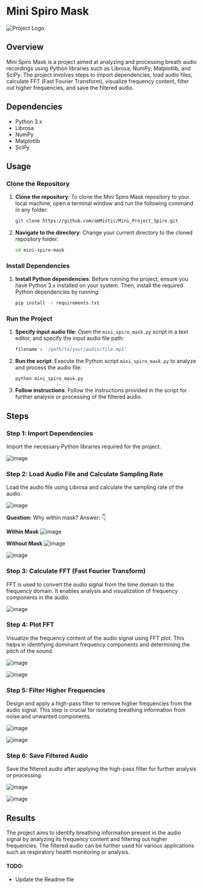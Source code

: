# Mini Spiro Mask
![Project Logo](https://assets.cntraveller.in/photos/60ba1f942267328f9d2457c1/16:9/w_960,c_limit/2C57GB8.jpg)

## Overview
Mini Spiro Mask is a project aimed at analyzing and processing breath audio recordings using Python libraries such as Librosa, NumPy, Matplotlib, and SciPy. The project involves steps to import dependencies, load audio files, calculate FFT (Fast Fourier Transform), visualize frequency content, filter out higher frequencies, and save the filtered audio.

## Dependencies
- Python 3.x
- Librosa
- NumPy
- Matplotlib
- SciPy

## Usage

### Clone the Repository
1. **Clone the repository**: To clone the Mini Spiro Mask repository to your local machine, open a terminal window and run the following command in any folder:
   ```bash
   git clone https://github.com/amMistic/Mini_Project_Spiro.git
   
2. **Navigate to the directory**: Change your current directory to the cloned repository folder:
   ```bash
   cd mini-spiro-mask
   ```
### Install Dependencies
1. **Install Python dependencies**: Before running the project, ensure you have Python 3.x installed on your system. Then, install the required Python dependencies by running:
   
   ```bash
   pip install -r requirements.txt
   ```
   
### Run the Project
1. **Specify input audio file**: Open the `mini_spiro_mask.py` script in a text editor, and specify the input audio file path:

   ```python
   filename = '/path/to/your/audio/file.mp3'
   
2. **Run the script**: Execute the Python script `mini_spiro_mask.py` to analyze and process the audio file:

   ```bash
   python mini_spiro_mask.py
   ```
   
3. **Follow instructions**: Follow the instructions provided in the script for further analysis or processing of the filtered audio.


## Steps
### Step 1: Import Dependencies
Import the necessary Python libraries required for the project.

![image](https://github.com/amMistic/Mini_Project_Spiro/assets/134824444/aa32e21a-7c4b-4158-be87-b5e2276d4710)

### Step 2: Load Audio File and Calculate Sampling Rate
Load the audio file using Librosa and calculate the sampling rate of the audio.

![image](https://github.com/amMistic/Mini_Project_Spiro/assets/134824444/2e41063b-7383-4ef1-baac-cd4438b4214e)

**Question:** Why within mask?
Answer: 👇

**Within Mask**
![image](https://github.com/amMistic/Mini_Project_Spiro/assets/134824444/016668f3-34e9-490b-b004-b67b0172baab)

**Without Mask**
![image](https://github.com/amMistic/Mini_Project_Spiro/assets/134824444/9db69ab9-63ef-4051-9d79-413257fc4b1d)

![image](https://github.com/amMistic/Mini_Project_Spiro/assets/134824444/66bc9a3b-c2f7-43a1-be85-4b45f93a55f7)

### Step 3: Calculate FFT (Fast Fourier Transform)
FFT is used to convert the audio signal from the time domain to the frequency domain. It enables analysis and visualization of frequency components in the audio.

![image](https://github.com/amMistic/Mini_Project_Spiro/assets/134824444/662416d1-81de-46a6-91ed-e2a29e6af1ac)


### Step 4: Plot FFT
Visualize the frequency content of the audio signal using FFT plot. This helps in identifying dominant frequency components and determining the pitch of the sound.

![image](https://github.com/amMistic/Mini_Project_Spiro/assets/134824444/5923fbcf-8973-4dff-8176-f4fb1180144d)

![image](https://github.com/amMistic/Mini_Project_Spiro/assets/134824444/7bc72f86-0b33-4731-a6f0-5ece27e07b5c)



### Step 5: Filter Higher Frequencies
Design and apply a high-pass filter to remove higher frequencies from the audio signal. This step is crucial for isolating breathing information from noise and unwanted components.

![image](https://github.com/amMistic/Mini_Project_Spiro/assets/134824444/156d95b0-eb27-4f8c-a930-074756a9ea4c)

![image](https://github.com/amMistic/Mini_Project_Spiro/assets/134824444/8b8a2c7d-c3c4-4090-a2f8-7f1d398ca788)

### Step 6: Save Filtered Audio
Save the filtered audio after applying the high-pass filter for further analysis or processing.

![image](https://github.com/amMistic/Mini_Project_Spiro/assets/134824444/cda6dac7-d40e-4dc8-97d7-4a29f936ab22)

![image](https://github.com/amMistic/Mini_Project_Spiro/assets/134824444/a69a92d9-0c2b-4e60-b91a-58e8f2eb9b10)


## Results
The project aims to identify breathing information present in the audio signal by analyzing its frequency content and filtering out higher frequencies. The filtered audio can be further used for various applications such as respiratory health monitoring or analysis.


#### TODO:
- Update the Readme file

